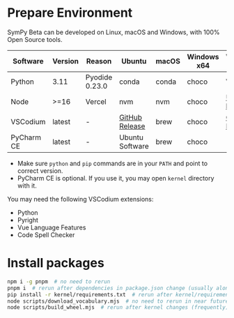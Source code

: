 # Prepare Environment
SymPy Beta can be developed on Linux, macOS and Windows, with 100% Open Source tools.

Software|Version|Reason|Ubuntu|macOS|Windows x64|Windows arm64
-|-|-|-|-|-|-
Python|3.11|Pyodide 0.23.0|conda|conda|choco|WSL
Node|>=16|Vercel|nvm|nvm|choco|[Unofficial build](https://unofficial-builds.nodejs.org/download/release/v17.5.0/)
VSCodium|latest|-|[GitHub Release](https://github.com/VSCodium/vscodium/releases)|brew|choco|[GitHub Release](https://github.com/VSCodium/vscodium/releases)
PyCharm CE|latest|-|Ubuntu Software|brew|choco|-

* Make sure `python` and `pip` commands are in your `PATH` and point to correct version.
* PyCharm CE is optional. If you use it, you may open `kernel` directory with it.

You may need the following VSCodium extensions:
- Python
- Pyright
- Vue Language Features
- Code Spell Checker

# Install packages
```sh
npm i -g pnpm  # no need to rerun
pnpm i  # rerun after dependencies in package.json change (usually along with minor version bumping)
pip install -r kernel/requirements.txt  # rerun after kernel/requirements.txt changes
node scripts/download_vocabulary.mjs  # no need to rerun in near future
node scripts/build_wheel.mjs  # rerun after kernel changes (frequently)
```
